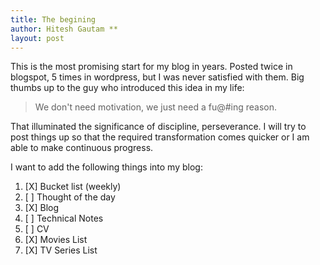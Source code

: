 ```yaml
---
title: The begining
author: Hitesh Gautam **
layout: post
---
```


This is the most promising start for my blog in years. Posted twice in blogspot, 5 times in wordpress, but I was never satisfied with them. Big thumbs up to the guy who introduced this idea in my life:
>We don't need motivation, we just need a fu@#ing reason.

That illuminated the significance of discipline, perseverance. I will try to post things up so that the required transformation comes quicker or I am able to make continuous progress. 

I want to add the following things into my blog:
1. [X] Bucket list (weekly)
2. [ ] Thought of the day
3. [X] Blog
4. [ ] Technical Notes
5. [ ] CV
6. [X] Movies List
7. [X] TV Series List
